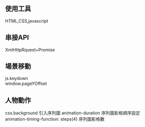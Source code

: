 ## 使用工具
HTML,CSS,javascript

## 串接API
XmlHttpRquest+Promise

## 場景移動
js.keydown <br>
window.pageYOffset <br>


## 人物動作
css.background 引入序列圖
animation-duration  序列圖影格順序設定
animation-timing-function: steps(4)   序列圖影格數 




